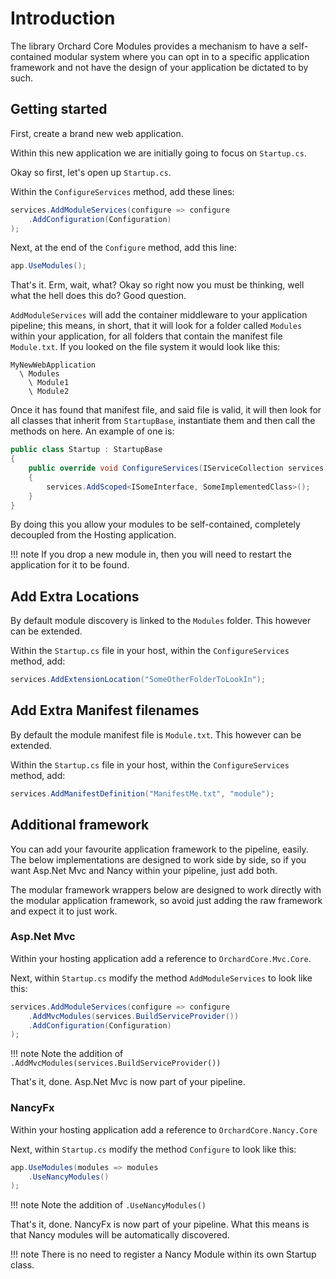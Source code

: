 # Introduction

The library Orchard Core Modules provides a mechanism to have a self-contained modular system where you can opt in to a specific application framework and not have the design of your application be dictated to by such.

## Getting started

First, create a brand new web application.

Within this new application we are initially going to focus on `Startup.cs`.

Okay so first, let's open up `Startup.cs`.

Within the `ConfigureServices` method, add these lines:

```c#
services.AddModuleServices(configure => configure
    .AddConfiguration(Configuration)
);
```

Next, at the end of the `Configure` method, add this line:

```c#
app.UseModules();
```

That's it. Erm, wait, what? Okay so right now you must be thinking, well what the hell does this do? Good question.

`AddModuleServices` will add the container middleware to your application pipeline; this means, in short, that it will look for a folder called `Modules` within your application, for all folders that contain the manifest file `Module.txt`. If you looked on the file system it would look like this:

```
MyNewWebApplication
  \ Modules
    \ Module1
    \ Module2
```

Once it has found that manifest file, and said file is valid, it will then look for all classes that inherit from `StartupBase`, instantiate them and then call the methods on here. An example of one is:

```c#
public class Startup : StartupBase
{
    public override void ConfigureServices(IServiceCollection services)
    {
        services.AddScoped<ISomeInterface, SomeImplementedClass>();
    }
}
```

By doing this you allow your modules to be self-contained, completely decoupled from the Hosting application.

!!! note
    If you drop a new module in, then you will need to restart the application for it to be found.

## Add Extra Locations
By default module discovery is linked to the `Modules` folder. This however can be extended.

Within the `Startup.cs` file in your host, within the `ConfigureServices` method, add:

```c#
services.AddExtensionLocation("SomeOtherFolderToLookIn");
```

## Add Extra Manifest filenames
By default the module manifest file is `Module.txt`. This however can be extended.

Within the `Startup.cs` file in your host, within the `ConfigureServices` method, add:

```c#
services.AddManifestDefinition("ManifestMe.txt", "module");
```

## Additional framework
You can add your favourite application framework to the pipeline, easily. The below implementations are designed to work side by side, so if you want Asp.Net Mvc and Nancy within your pipeline, just add both.

The modular framework wrappers below are designed to work directly with the modular application framework, so avoid just adding the raw framework and expect it to just work.

### Asp.Net Mvc
Within your hosting application add a reference to `OrchardCore.Mvc.Core`.

Next, within `Startup.cs` modify the method `AddModuleServices` to look like this:

```c#
services.AddModuleServices(configure => configure
    .AddMvcModules(services.BuildServiceProvider())
    .AddConfiguration(Configuration)
);
```

!!! note 
    Note the addition of `.AddMvcModules(services.BuildServiceProvider())`

That's it, done. Asp.Net Mvc is now part of your pipeline.

### NancyFx
Within your hosting application add a reference to `OrchardCore.Nancy.Core`

Next, within `Startup.cs` modify the method `Configure` to look like this:

```c#
app.UseModules(modules => modules
    .UseNancyModules()
);
```

!!! note 
    Note the addition of `.UseNancyModules()`

That's it, done. NancyFx is now part of your pipeline. What this means is that Nancy modules will be automatically discovered.

!!! note 
    There is no need to register a Nancy Module within its own Startup class.
